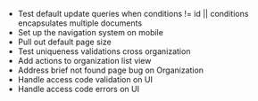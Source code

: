 * Test default update queries when conditions != id || conditions encapsulates multiple documents
* Set up the navigation system on mobile
* Pull out default page size
* Test uniqueness validations cross organization
* Add actions to organization list view
* Address brief not found page bug on Organization
* Handle access code validation on UI
* Handle access code errors on UI